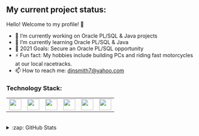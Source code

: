## My current project status:

Hello! Welcome to my profile! 🤝

- 🔭 I’m currently working on Oracle PL/SQL & Java projects
- 🌱 I’m currently learning Oracle PL/SQL & Java
- 🥅 2021 Goals: Secure an Oracle PL/SQL opportunity 
- ⚡ Fun fact: My hobbies include building PCs and riding fast motorcycles at our local racetracks.
- 📫 How to reach me: djnsmith7@yahoo.com

### Technology Stack:

<table>
      <tr>
            <td style="border: none"><img height="30" width="32" src="https://cdn.jsdelivr.net/npm/simple-icons@v4/icons/oracle.svg"</td>
            <td style="border: none"><img height="30" width="32" src="https://cdn.jsdelivr.net/npm/simple-icons@v4/icons/java.svg"</td>
            <td style="border: none"><img height="30" width="32" src="https://cdn.jsdelivr.net/npm/simple-icons@v4/icons/eclipseide.svg"</td>
            <td style="border: none"><img height="30" width="32" src="https://cdn.jsdelivr.net/npm/simple-icons@v4/icons/visualstudiocode.svg"</td>
            <td style="border: none"><img height="30" width="32" src="https://cdn.jsdelivr.net/npm/simple-icons@v4/icons/microsoftoffice.svg"</td>
            <td style="border: none"><img height="30" width="32" src="https://cdn.jsdelivr.net/npm/simple-icons@v4/icons/googlesheets.svg"</td>
      </tr>
</table>

<br />

<details>
  <summary>:zap: GitHub Stats</summary>
  
  <img align="left" alt="djnsmith7's GitHub Stats" src="https://github-readme-stats-seven-murex.vercel.app/api?username=djnsmith7&show_icons=true&hide_border=true" />
</details>

